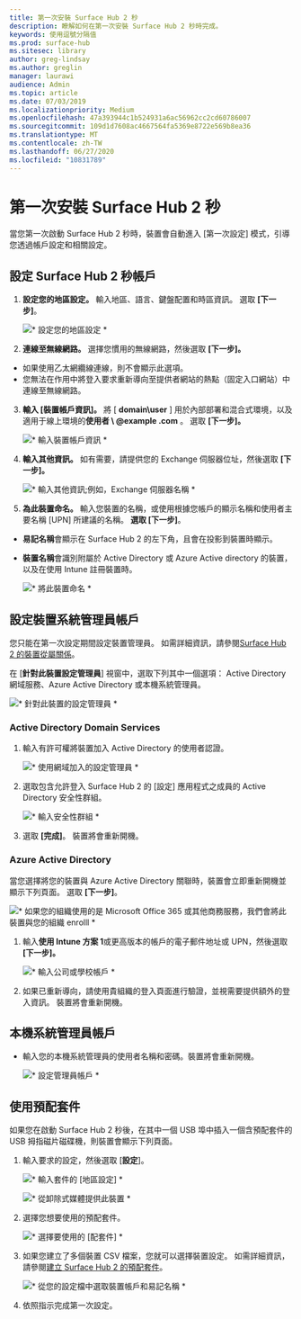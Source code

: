 ```yaml
---
title: 第一次安裝 Surface Hub 2 秒
description: 瞭解如何在第一次安裝 Surface Hub 2 秒時完成。
keywords: 使用逗號分隔值
ms.prod: surface-hub
ms.sitesec: library
author: greg-lindsay
ms.author: greglin
manager: laurawi
audience: Admin
ms.topic: article
ms.date: 07/03/2019
ms.localizationpriority: Medium
ms.openlocfilehash: 47a393944c1b524931a6ac56962cc2cd60786007
ms.sourcegitcommit: 109d1d7608ac4667564fa5369e8722e569b8ea36
ms.translationtype: MT
ms.contentlocale: zh-TW
ms.lasthandoff: 06/27/2020
ms.locfileid: "10831789"
---
```

# 第一次安裝 Surface Hub 2 秒

當您第一次啟動 Surface Hub 2 秒時，裝置會自動進入 [第一次設定] 模式，引導您透過帳戶設定和相關設定。

## 設定 Surface Hub 2 秒帳戶

1. **設定您的地區設定。** 輸入地區、語言、鍵盤配置和時區資訊。 選取 **\[下一步\]**。

   ![* 設定您的地區設定 *](images/sh2-run1.png) <br>
1. **連線至無線網路。** 選擇您慣用的無線網路，然後選取 **[下一步]。**

- 如果使用乙太網纜線連線，則不會顯示此選項。
- 您無法在作用中將登入要求重新導向至提供者網站的熱點（固定入口網站）中連線至無線網路。

3. **輸入 [裝置帳戶資訊]。** 將 [ **domain\user** ] 用於內部部署和混合式環境，以及適用于線上環境的**使用者 \ @example .com** 。 選取 **[下一步]。**

   ![* 輸入裝置帳戶資訊 *](images/sh2-run2.png) <br>
1. **輸入其他資訊。** 如有需要，請提供您的 Exchange 伺服器位址，然後選取 **[下一步]。**

    ![* 輸入其他資訊;例如，Exchange 伺服器名稱 *](images/sh2-run3.png) <br>

1. **為此裝置命名。** 輸入您裝置的名稱，或使用根據您帳戶的顯示名稱和使用者主要名稱 [UPN] 所建議的名稱。 **選取 [下一步]**。

- **易記名稱**會顯示在 Surface Hub 2 的左下角，且會在投影到裝置時顯示。

- **裝置名稱**會識別附屬於 Active Directory 或 Azure Active directory 的裝置，以及在使用 Intune 註冊裝置時。

  ![* 將此裝置命名 *](images/sh2-run4.png) <br>
 
## 設定裝置系統管理員帳戶

您只能在第一次設定期間設定裝置管理員。 如需詳細資訊，請參閱[Surface Hub 2 的裝置從屬關係](https://docs.microsoft.com/surface-hub/surface-hub-2s-prepare-environment#device-affiliation)。

 在 [**針對此裝置設定管理員**] 視窗中，選取下列其中一個選項： Active Directory 網域服務、Azure Active Directory 或本機系統管理員。

   ![* 針對此裝置的設定管理員 *](images/sh2-run5.png) <br>

### Active Directory Domain Services

1. 輸入有許可權將裝置加入 Active Directory 的使用者認證。

    ![* 使用網域加入的設定管理員 *](images/sh2-run6.png) <br>

2. 選取包含允許登入 Surface Hub 2 的 [設定] 應用程式之成員的 Active Directory 安全性群組。

    ![* 輸入安全性群組 *](images/sh2-run7.png) <br>
1. 選取 **[完成]**。 裝置將會重新開機。

### Azure Active Directory

當您選擇將您的裝置與 Azure Active Directory 關聯時，裝置會立即重新開機並顯示下列頁面。 選取 **\[下一步\]**。

![* 如果您的組織使用的是 Microsoft Office 365 或其他商務服務，我們會將此裝置與您的組織 enrolll *](images/sh2-run8.png) <br>

1. 輸入**使用 Intune 方案 1**或更高版本的帳戶的電子郵件地址或 UPN，然後選取 **[下一步]。**

    ![* 輸入公司或學校帳戶 *](images/sh2-run9.png) <br>

2. 如果已重新導向，請使用貴組織的登入頁面進行驗證，並視需要提供額外的登入資訊。 裝置將會重新開機。

## 本機系統管理員帳戶

- 輸入您的本機系統管理員的使用者名稱和密碼。裝置將會重新開機。

     ![* 設定管理員帳戶 *](images/sh2-run10.png) <br>
 
## 使用預配套件

如果您在啟動 Surface Hub 2 秒後，在其中一個 USB 埠中插入一個含預配套件的 USB 拇指磁片磁碟機，則裝置會顯示下列頁面。

1. 輸入要求的設定，然後選取 [**設定**]。

    ![* 輸入套件的 [地區設定] *](images/sh2-run11.png) <br>

    ![* 從卸除式媒體提供此裝置 *](images/sh2-run12.png) <br>
2. 選擇您想要使用的預配套件。

   ![* 選擇要使用的 [配套件] *](images/sh2-run13.png) <br>

3. 如果您建立了多個裝置 CSV 檔案，您就可以選擇裝置設定。 如需詳細資訊，請參閱[建立 Surface Hub 2 的預配套件](https://docs.microsoft.com/surface-hub/surface-hub-2s-deploy#provisioning-multiple-devices-csv-file)。


    ![* 從您的設定檔中選取裝置帳戶和易記名稱 *](images/sh2-run14.png) <br>

4. 依照指示完成第一次設定。
